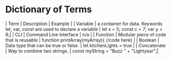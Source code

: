 # Dictionary of Terms

| Term | Description | Example |
| Variable | a container for data. Keywords let, var, const are used to declare a variable | let x = 5; const c = 7; var y = 8;|
| CLI | Command Line Interface | n/a |
| Function | Modular piece of code that is reusable | function printArray(myArray){ //code here} |
| Boolean | Data type that can be true or false.  | let kitchenLights = true |
| Concatenate | Way to combine two strings. | const myString = "Buzz " + "Lightyear";| 

